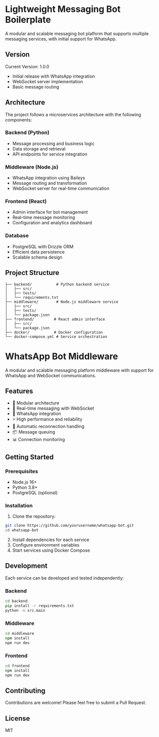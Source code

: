 # Lightweight Messaging Bot Boilerplate

A modular and scalable messaging bot platform that supports multiple messaging services, with initial support for WhatsApp.

## Version
Current Version: 1.0.0
- Initial release with WhatsApp integration
- WebSocket server implementation
- Basic message routing

## Architecture

The project follows a microservices architecture with the following components:

### Backend (Python)
- Message processing and business logic
- Data storage and retrieval
- API endpoints for service integration

### Middleware (Node.js)
- WhatsApp integration using Baileys
- Message routing and transformation
- WebSocket server for real-time communication

### Frontend (React)
- Admin interface for bot management
- Real-time message monitoring
- Configuration and analytics dashboard

### Database
- PostgreSQL with Drizzle ORM
- Efficient data persistence
- Scalable schema design

## Project Structure

```
├── backend/           # Python backend service
│   ├── src/
│   ├── tests/
│   └── requirements.txt
├── middleware/        # Node.js middleware service
│   ├── src/
│   ├── tests/
│   └── package.json
├── frontend/         # React admin interface
│   ├── src/
│   └── package.json
├── docker/           # Docker configuration
└── docker-compose.yml # Service orchestration
```

# WhatsApp Bot Middleware

A modular and scalable messaging platform middleware with support for WhatsApp and WebSocket communications.

## Features

- 🚀 Modular architecture
- 💬 Real-time messaging with WebSocket
- 📱 WhatsApp integration
- ⚡ High performance and reliability
- 🔄 Automatic reconnection handling
- 📦 Message queuing
- 📊 Connection monitoring

## Getting Started

### Prerequisites

- Node.js 16+
- Python 3.8+
- PostgreSQL (optional)

### Installation

1. Clone the repository:
```bash
git clone https://github.com/yourusername/whatsapp-bot.git
cd whatsapp-bot
```
2. Install dependencies for each service
3. Configure environment variables
4. Start services using Docker Compose

## Development

Each service can be developed and tested independently:

### Backend
```bash
cd backend
pip install -r requirements.txt
python -m src.main
```

### Middleware
```bash
cd middleware
npm install
npm run dev
```

### Frontend
```bash
cd frontend
npm install
npm run dev
```

## Contributing

Contributions are welcome! Please feel free to submit a Pull Request.

## License

MIT